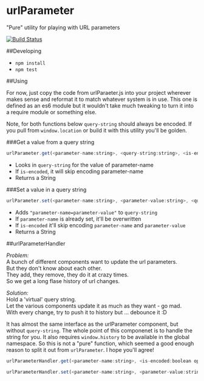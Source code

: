 # urlParameter

"Pure" utility for playing with URL parameters

[![Build Status](https://travis-ci.org/delphic-digital/urlParameter.svg?branch=master)](https://travis-ci.org/delphic-digital/urlParameter)

##Developing

 - `npm install`
 - `npm test`

##Using

For now, just copy the code from urlParaeter.js into your project wherever makes sense and reformat it to match whatever system is in use. This one is defined as an es6 module but it wouldn't take much tweaking to turn it into a require module or something else.

Note, for both functions below `query-string` should always be encoded. If you pull from `window.location` or build it with this utility you'll be golden.

###Get a value from a query string

```javascript
urlParameter.get(<parameter-name:string>, <query-string:string>, <is-encoded:boolean optional>)
```

- Looks in `query-string` for the value of parameter-name
- If `is-encoded`, it will skip encoding parameter-name
- Returns a String

###Set a value in a query string

```javascript
urlParameter.set(<parameter-name:string>, <parameter-value:string>, <query-string:string>, <is-encoded:boolean optional>)
```

- Adds `"parameter-name=parameter-value"` to `query-string` 
- If `parameter-name` is already set, it'll be overwritten
- If `is-encoded` it'll skip encoding `parameter-name` and `parameter-value`
- Returns a String

##urlParameterHandler

*Problem:*  
A bunch of different components want to update the url parameters.  
But they don't know about each other.  
They add, they remove, they do it at crazy times.  
So we get a long flase history of url changes.

*Solution:*  
Hold a 'virtual' query string.  
Let the various components update it as much as they want - go mad.  
With every change, try to push it to history but ... debounce it :D  

It has almost the same interface as the urlParameter component, but without `query-string`. The whole point of this componenet is to handle the string for you. It also requires `window.history` to be available in the global namespace. So this is not a "pure" function, which seemed a good enough reason to split it out from `urlParameter`. I hope you'll agree!

```javascript
urlParameterHandler.get(<parameter-name:string>, <is-encoded:boolean optional>);
```

```javascript
urlParameterHandler.set(<parameter-name:string>, <parameter-value:string>, <is-encoded:boolean optional>);
```